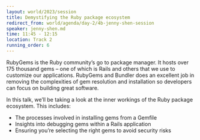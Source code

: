 ```yaml
---
layout: world/2023/session
title: Demystifying the Ruby package ecosystem
redirect_from: world/agenda/day-2/4b-jenny-shen-session
speaker: jenny-shen.md
time: 11:45 - 12:15
location: Track 2
running_order: 6
---
```


RubyGems is the Ruby community’s go to package manager. It hosts over 175 thousand gems – one of which is Rails and others that we use to customize our applications. RubyGems and Bundler does an excellent job in removing the complexities of gem resolution and installation so developers can focus on building great software.

In this talk, we’ll be taking a look at the inner workings of the Ruby package ecosystem. This includes:

- The processes involved in installing gems from a Gemfile
- Insights into debugging gems within a Rails application
- Ensuring you’re selecting the right gems to avoid security risks
